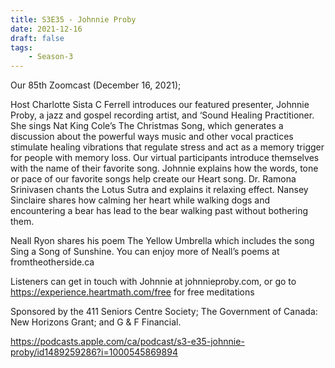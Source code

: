 ```yaml
---
title: S3E35 - Johnnie Proby
date: 2021-12-16
draft: false
tags:
    - Season-3
---
```


Our 85th Zoomcast (December 16, 2021);

Host Charlotte Sista C Ferrell introduces our featured  presenter, Johnnie Proby, a jazz and gospel recording artist, and ‘Sound  Healing Practitioner. She sings Nat King Cole’s The Christmas Song,  which generates a discussion about the powerful ways music and other  vocal practices stimulate healing vibrations that regulate stress and  act as a memory trigger for people with memory loss. Our virtual  participants introduce themselves with the name of their favorite song.  Johnnie explains how the words, tone or pace of our favorite songs help  create our Heart song. Dr. Ramona Srinivasen chants the Lotus Sutra and  explains it relaxing effect. Nansey Sinclaire shares how calming her  heart while walking dogs and encountering a bear has lead to the bear  walking past without bothering them.

Neall Ryon shares his poem The Yellow Umbrella which  includes the song Sing a Song of Sunshine. You can enjoy more of Neall’s poems at fromtheotherside.ca

Listeners can get in touch with Johnnie at johnnieproby.com, or go to https://experience.heartmath.com/free for free meditations

Sponsored by the 411 Seniors Centre Society; The Government of Canada: New Horizons Grant; and G & F Financial.

https://podcasts.apple.com/ca/podcast/s3-e35-johnnie-proby/id1489259286?i=1000545869894